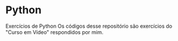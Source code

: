 # Python
Exercícios de Python
Os códigos desse repositório são exercícios do "Curso em Vídeo" respondidos por mim.
